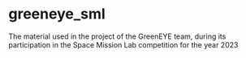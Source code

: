 # greeneye_sml
The material used in the project of the GreenEYE team, during its participation in the Space Mission Lab competition for the year 2023
